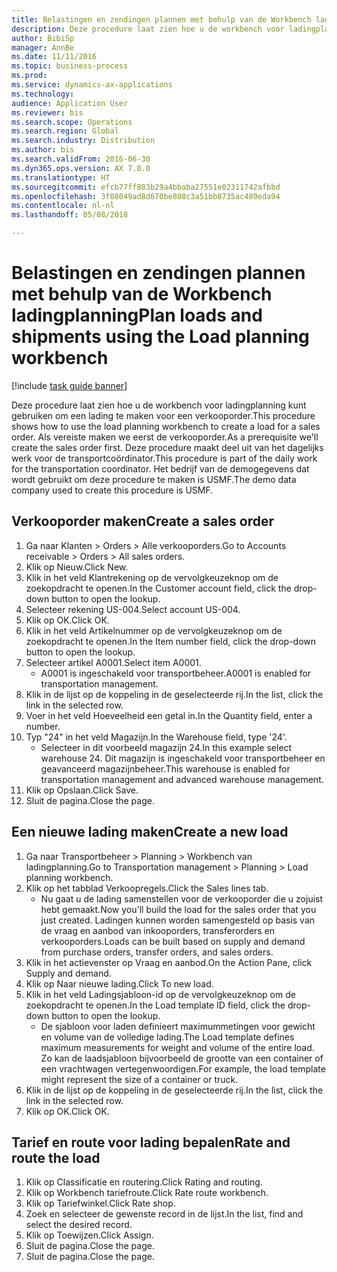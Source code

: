 ```yaml
--- 
title: Belastingen en zendingen plannen met behulp van de Workbench ladingplanning
description: Deze procedure laat zien hoe u de workbench voor ladingplanning kunt gebruiken om een lading te maken voor een verkooporder.
author: BibiSp
manager: AnnBe
ms.date: 11/11/2016
ms.topic: business-process
ms.prod: 
ms.service: dynamics-ax-applications
ms.technology: 
audience: Application User
ms.reviewer: bis
ms.search.scope: Operations
ms.search.region: Global
ms.search.industry: Distribution
ms.author: bis
ms.search.validFrom: 2016-06-30
ms.dyn365.ops.version: AX 7.0.0
ms.translationtype: HT
ms.sourcegitcommit: efcb77ff883b29a4bbaba27551e02311742afbbd
ms.openlocfilehash: 3f08049ad8d670be808c3a51bb8735ac489eda94
ms.contentlocale: nl-nl
ms.lasthandoff: 05/08/2018

---
```

# <a name="plan-loads-and-shipments-using-the-load-planning-workbench"></a><span data-ttu-id="cc4c3-103">Belastingen en zendingen plannen met behulp van de Workbench ladingplanning</span><span class="sxs-lookup"><span data-stu-id="cc4c3-103">Plan loads and shipments using the Load planning workbench</span></span>

[!include [task guide banner](../../includes/task-guide-banner.md)]

<span data-ttu-id="cc4c3-104">Deze procedure laat zien hoe u de workbench voor ladingplanning kunt gebruiken om een lading te maken voor een verkooporder.</span><span class="sxs-lookup"><span data-stu-id="cc4c3-104">This procedure shows how to use the load planning workbench to create a load for a sales order.</span></span> <span data-ttu-id="cc4c3-105">Als vereiste maken we eerst de verkooporder.</span><span class="sxs-lookup"><span data-stu-id="cc4c3-105">As a prerequisite we'll create the sales order first.</span></span> <span data-ttu-id="cc4c3-106">Deze procedure maakt deel uit van het dagelijks werk voor de transportcoördinator.</span><span class="sxs-lookup"><span data-stu-id="cc4c3-106">This procedure is part of the daily work for the transportation coordinator.</span></span> <span data-ttu-id="cc4c3-107">Het bedrijf van de demogegevens dat wordt gebruikt om deze procedure te maken is USMF.</span><span class="sxs-lookup"><span data-stu-id="cc4c3-107">The demo data company used to create this procedure is USMF.</span></span>


## <a name="create-a-sales-order"></a><span data-ttu-id="cc4c3-108">Verkooporder maken</span><span class="sxs-lookup"><span data-stu-id="cc4c3-108">Create a sales order</span></span>
1. <span data-ttu-id="cc4c3-109">Ga naar Klanten > Orders > Alle verkooporders.</span><span class="sxs-lookup"><span data-stu-id="cc4c3-109">Go to Accounts receivable > Orders > All sales orders.</span></span>
2. <span data-ttu-id="cc4c3-110">Klik op Nieuw.</span><span class="sxs-lookup"><span data-stu-id="cc4c3-110">Click New.</span></span>
3. <span data-ttu-id="cc4c3-111">Klik in het veld Klantrekening op de vervolgkeuzeknop om de zoekopdracht te openen.</span><span class="sxs-lookup"><span data-stu-id="cc4c3-111">In the Customer account field, click the drop-down button to open the lookup.</span></span>
4. <span data-ttu-id="cc4c3-112">Selecteer rekening US-004.</span><span class="sxs-lookup"><span data-stu-id="cc4c3-112">Select account US-004.</span></span>
5. <span data-ttu-id="cc4c3-113">Klik op OK.</span><span class="sxs-lookup"><span data-stu-id="cc4c3-113">Click OK.</span></span>
6. <span data-ttu-id="cc4c3-114">Klik in het veld Artikelnummer op de vervolgkeuzeknop om de zoekopdracht te openen.</span><span class="sxs-lookup"><span data-stu-id="cc4c3-114">In the Item number field, click the drop-down button to open the lookup.</span></span>
7. <span data-ttu-id="cc4c3-115">Selecteer artikel A0001.</span><span class="sxs-lookup"><span data-stu-id="cc4c3-115">Select item A0001.</span></span>
    * <span data-ttu-id="cc4c3-116">A0001 is ingeschakeld voor transportbeheer.</span><span class="sxs-lookup"><span data-stu-id="cc4c3-116">A0001 is enabled for transportation management.</span></span>  
8. <span data-ttu-id="cc4c3-117">Klik in de lijst op de koppeling in de geselecteerde rij.</span><span class="sxs-lookup"><span data-stu-id="cc4c3-117">In the list, click the link in the selected row.</span></span>
9. <span data-ttu-id="cc4c3-118">Voer in het veld Hoeveelheid een getal in.</span><span class="sxs-lookup"><span data-stu-id="cc4c3-118">In the Quantity field, enter a number.</span></span>
10. <span data-ttu-id="cc4c3-119">Typ "24" in het veld Magazijn.</span><span class="sxs-lookup"><span data-stu-id="cc4c3-119">In the Warehouse field, type '24'.</span></span>
    * <span data-ttu-id="cc4c3-120">Selecteer in dit voorbeeld magazijn 24.</span><span class="sxs-lookup"><span data-stu-id="cc4c3-120">In this example select warehouse 24.</span></span> <span data-ttu-id="cc4c3-121">Dit magazijn is ingeschakeld voor transportbeheer en geavanceerd magazijnbeheer.</span><span class="sxs-lookup"><span data-stu-id="cc4c3-121">This warehouse is enabled for transportation management and advanced warehouse management.</span></span>  
11. <span data-ttu-id="cc4c3-122">Klik op Opslaan.</span><span class="sxs-lookup"><span data-stu-id="cc4c3-122">Click Save.</span></span>
12. <span data-ttu-id="cc4c3-123">Sluit de pagina.</span><span class="sxs-lookup"><span data-stu-id="cc4c3-123">Close the page.</span></span>

## <a name="create-a-new-load"></a><span data-ttu-id="cc4c3-124">Een nieuwe lading maken</span><span class="sxs-lookup"><span data-stu-id="cc4c3-124">Create a new load</span></span>
1. <span data-ttu-id="cc4c3-125">Ga naar Transportbeheer > Planning > Workbench van ladingplanning.</span><span class="sxs-lookup"><span data-stu-id="cc4c3-125">Go to Transportation management > Planning > Load planning workbench.</span></span>
2. <span data-ttu-id="cc4c3-126">Klik op het tabblad Verkoopregels.</span><span class="sxs-lookup"><span data-stu-id="cc4c3-126">Click the Sales lines tab.</span></span>
    * <span data-ttu-id="cc4c3-127">Nu gaat u de lading samenstellen voor de verkooporder die u zojuist hebt gemaakt.</span><span class="sxs-lookup"><span data-stu-id="cc4c3-127">Now you'll build the load for the sales order that you just created.</span></span> <span data-ttu-id="cc4c3-128">Ladingen kunnen worden samengesteld op basis van de vraag en aanbod van inkooporders, transferorders en verkooporders.</span><span class="sxs-lookup"><span data-stu-id="cc4c3-128">Loads can be built based on supply and demand from purchase orders, transfer orders, and sales orders.</span></span>  
3. <span data-ttu-id="cc4c3-129">Klik in het actievenster op Vraag en aanbod.</span><span class="sxs-lookup"><span data-stu-id="cc4c3-129">On the Action Pane, click Supply and demand.</span></span>
4. <span data-ttu-id="cc4c3-130">Klik op Naar nieuwe lading.</span><span class="sxs-lookup"><span data-stu-id="cc4c3-130">Click To new load.</span></span>
5. <span data-ttu-id="cc4c3-131">Klik in het veld Ladingsjabloon-id op de vervolgkeuzeknop om de zoekopdracht te openen.</span><span class="sxs-lookup"><span data-stu-id="cc4c3-131">In the Load template ID field, click the drop-down button to open the lookup.</span></span>
    * <span data-ttu-id="cc4c3-132">De sjabloon voor laden definieert maximummetingen voor gewicht en volume van de volledige lading.</span><span class="sxs-lookup"><span data-stu-id="cc4c3-132">The Load template defines maximum measurements for weight and volume of the entire load.</span></span> <span data-ttu-id="cc4c3-133">Zo kan de laadsjabloon bijvoorbeeld de grootte van een container of een vrachtwagen vertegenwoordigen.</span><span class="sxs-lookup"><span data-stu-id="cc4c3-133">For example, the load template might represent the size of a container or truck.</span></span>  
6. <span data-ttu-id="cc4c3-134">Klik in de lijst op de koppeling in de geselecteerde rij.</span><span class="sxs-lookup"><span data-stu-id="cc4c3-134">In the list, click the link in the selected row.</span></span>
7. <span data-ttu-id="cc4c3-135">Klik op OK.</span><span class="sxs-lookup"><span data-stu-id="cc4c3-135">Click OK.</span></span>

## <a name="rate-and-route-the-load"></a><span data-ttu-id="cc4c3-136">Tarief en route voor lading bepalen</span><span class="sxs-lookup"><span data-stu-id="cc4c3-136">Rate and route the load</span></span>
1. <span data-ttu-id="cc4c3-137">Klik op Classificatie en routering.</span><span class="sxs-lookup"><span data-stu-id="cc4c3-137">Click Rating and routing.</span></span>
2. <span data-ttu-id="cc4c3-138">Klik op Workbench tariefroute.</span><span class="sxs-lookup"><span data-stu-id="cc4c3-138">Click Rate route workbench.</span></span>
3. <span data-ttu-id="cc4c3-139">Klik op Tariefwinkel.</span><span class="sxs-lookup"><span data-stu-id="cc4c3-139">Click Rate shop.</span></span>
4. <span data-ttu-id="cc4c3-140">Zoek en selecteer de gewenste record in de lijst.</span><span class="sxs-lookup"><span data-stu-id="cc4c3-140">In the list, find and select the desired record.</span></span>
5. <span data-ttu-id="cc4c3-141">Klik op Toewijzen.</span><span class="sxs-lookup"><span data-stu-id="cc4c3-141">Click Assign.</span></span>
6. <span data-ttu-id="cc4c3-142">Sluit de pagina.</span><span class="sxs-lookup"><span data-stu-id="cc4c3-142">Close the page.</span></span>
7. <span data-ttu-id="cc4c3-143">Sluit de pagina.</span><span class="sxs-lookup"><span data-stu-id="cc4c3-143">Close the page.</span></span>


